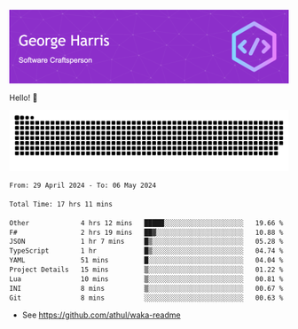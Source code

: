 ![img](./assets/github-header.png)

Hello! :wave:

<div align="center">
  <img  src="https://github.com/1999AZZAR/1999AZZAR/blob/readme/resources/img/grid-snake.svg" alt="snake" />
</div>

<!--START_SECTION:waka-->

```txt
From: 29 April 2024 - To: 06 May 2024

Total Time: 17 hrs 11 mins

Other             4 hrs 12 mins   █████░░░░░░░░░░░░░░░░░░░░   19.66 %
F#                2 hrs 19 mins   ██▓░░░░░░░░░░░░░░░░░░░░░░   10.88 %
JSON              1 hr 7 mins     █▒░░░░░░░░░░░░░░░░░░░░░░░   05.28 %
TypeScript        1 hr            █▒░░░░░░░░░░░░░░░░░░░░░░░   04.74 %
YAML              51 mins         █░░░░░░░░░░░░░░░░░░░░░░░░   04.04 %
Project Details   15 mins         ▒░░░░░░░░░░░░░░░░░░░░░░░░   01.22 %
Lua               10 mins         ▒░░░░░░░░░░░░░░░░░░░░░░░░   00.81 %
INI               8 mins          ▒░░░░░░░░░░░░░░░░░░░░░░░░   00.67 %
Git               8 mins          ░░░░░░░░░░░░░░░░░░░░░░░░░   00.63 %
```

<!--END_SECTION:waka-->

- See <https://github.com/athul/waka-readme>
